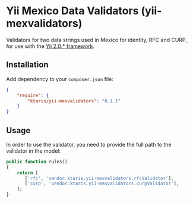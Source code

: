 # Yii Mexico Data Validators (yii-mexvalidators)

Validators for two data strings used in Mexico for identity, RFC and CURP, for use with the [Yii 2.0.* framework][1].

## Installation

Add dependency to your ```composer.json``` file:

```json
{
    "require": {
        "ktaris/yii-mexvalidators": "0.1.1"
    }
}
```

## Usage

In order to use the validator, you need to provide the full path to the validator in the model:

```php
public function rules()
{
    return [
       ['rfc', 'vendor.ktaris.yii-mexvalidators.rfcValidator'],
       ['curp', 'vendor.ktaris.yii-mexvalidators.curpValidator'],
    ];
}
```

[1]: https://github.com/yiisoft/yii "Yii Framework"
